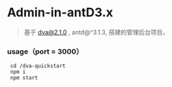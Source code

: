 # Admin-in-antD3.x

> 基于 dva@2.1.0 ,  antd@^3.1.3, 搭建的管理后台项目。


### usage（port = 3000）
```
 cd /dva-quickstart
 npm i
 npm start
```
